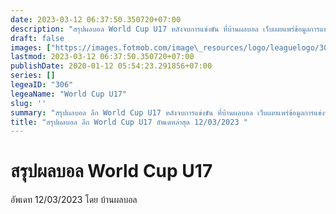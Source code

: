 ```yaml
---
date: 2023-03-12 06:37:50.350720+07:00
description: "สรุปผลบอล World Cup U17 หลังจบการแข่งขัน ที่บ้านผลบอล เว็บเผยแพร่ข้อมูลการแข่งขันฟุตบอลที่เชื่อถือได้ และ อัพเดทไวที่สุด"
draft: false
images: ["https://images.fotmob.com/image\_resources/logo/leaguelogo/306.png"]
lastmod: 2023-03-12 06:37:50.350720+07:00
publishDate: 2020-01-12 05:54:23.291856+07:00
series: []
legeaID: "306"
legeaName: "World Cup U17"
slug: ''
summary: "สรุปผลบอล ลีก World Cup U17 หลังจบการแข่งขัน ที่บ้านผลบอล เว็บเผยแพร่ข้อมูลการแข่งขันฟุตบอลที่เชื่อถือได้ และ อัพเดทไวที่สุด"
title: "สรุปผลบอล ลีก World Cup U17 อัพเดทล่าสุด 12/03/2023 "
---
```


# สรุปผลบอล World Cup U17
อัพเดท 12/03/2023 โดย บ้านผลบอล

